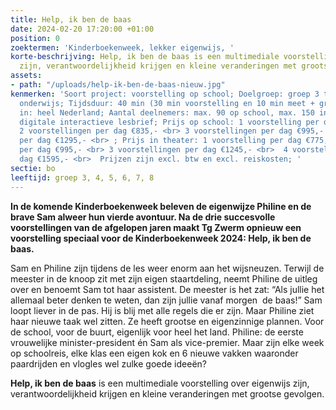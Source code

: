 ```yaml
---
title: Help, ik ben de baas
date: 2024-02-20 17:20:00 +01:00
position: 0
zoektermen: 'Kinderboekenweek, lekker eigenwijs, '
korte-beschrijving: Help, ik ben de baas is een multimediale voorstelling over eigenwijs
  zijn, verantwoordelijkheid krijgen en kleine veranderingen met grootse gevolgen.
assets:
- path: "/uploads/help-ik-ben-de-baas-nieuw.jpg"
kenmerken: 'Soort project: voorstelling op school; Doelgroep: groep 3 t/m 8 ook speciaal
  onderwijs; Tijdsduur: 40 min (30 min voorstelling en 10 min meet + greet); Aangeboden
  in: heel Nederland; Aantal deelnemers: max. 90 op school, max. 150 in theater; Lesmateriaal:
  digitale interactieve lesbrief; Prijs op school: 1 voorstelling per dag €575,- <br>
  2 voorstellingen per dag €835,- <br> 3 voorstellingen per dag €995,- <br> 4 voorstellingen
  per dag €1295,- <br> ; Prijs in theater: 1 voorstelling per dag €775,- <br> 2 voorstellingen
  per dag €995,- <br> 3 voorstellingen per dag €1245,- <br>  4 voorstellingen per
  dag €1595,- <br>  Prijzen zijn excl. btw en excl. reiskosten; '
sectie: bo
leeftijd: groep 3, 4, 5, 6, 7, 8
---
```


**In de komende Kinderboekenweek beleven de eigenwijze Philine en de brave Sam alweer hun vierde avontuur. Na de drie succesvolle voorstellingen van de afgelopen jaren maakt Tg Zwerm opnieuw een voorstelling speciaal voor de Kinderboekenweek 2024: Help, ik ben de baas.**

Sam en Philine zijn tijdens de les weer enorm aan het wijsneuzen. Terwijl de meester in de knoop zit met zijn eigen staartdeling, neemt Philine de uitleg over en benoemt Sam tot haar assistent. De meester is het zat: “Als jullie het allemaal beter denken te weten, dan zijn jullie vanaf morgen  de baas!” Sam loopt liever in de pas. Hij is blij met alle regels die er zijn. Maar Philine ziet haar nieuwe taak wel zitten. Ze heeft grootse en eigenzinnige plannen. Voor de school, voor de buurt, eigenlijk voor heel het land. Philine: de eerste vrouwelijke minister-president én Sam als vice-premier. Maar zijn elke week op schoolreis, elke klas een eigen kok en 6 nieuwe vakken waaronder paardrijden en vlogles wel zulke goede ideeën?

**Help, ik ben de baas** is een multimediale voorstelling over eigenwijs zijn, verantwoordelijkheid krijgen en kleine veranderingen met grootse gevolgen.